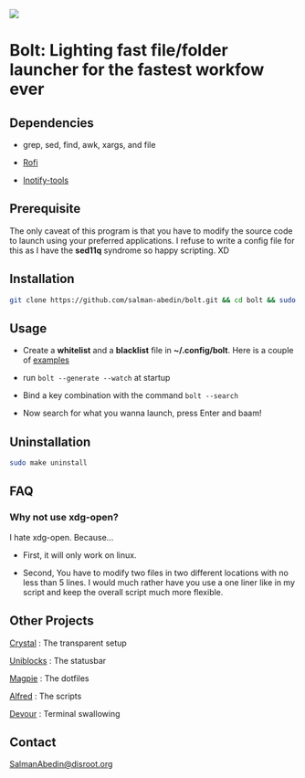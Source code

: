 ![](preview/bolt.gif)

# Bolt: Lighting fast file/folder launcher for the fastest workfow ever

## Dependencies

-  grep, sed, find, awk, xargs, and file

-  [Rofi](https://github.com/davatorium/rofi)

-  [Inotify-tools](https://github.com/inotify-tools/inotify-tools)

## Prerequisite

The only caveat of this program is that you have to modify the source code to launch using your preferred applications.
I refuse to write a config file for this as I have the **sed11q** syndrome so happy scripting. XD

## Installation

```sh
git clone https://github.com/salman-abedin/bolt.git && cd bolt && sudo make install
```

## Usage

-  Create a **whitelist** and a **blacklist** file in **~/.config/bolt**.
   Here is a couple of [examples](https://github.com/salman-abedin/bolt/tree/master/example_config)

-  run `bolt --generate --watch` at startup

-  Bind a key combination with the command `bolt --search`

-  Now search for what you wanna launch, press Enter and baam!

## Uninstallation

```sh
sudo make uninstall
```

## FAQ

### Why not use xdg-open?

I hate xdg-open. Because...

- First, it will only work on linux.

- Second, You have to modify two files in two different locations with no less than 5 lines.
    I would much rather have you use a one liner like in my script and keep the overall script much more flexible.

## Other Projects

[Crystal](https://github.com/salman-abedin/crystal)
: The transparent setup

[Uniblocks](https://github.com/salman-abedin/uniblocks)
: The statusbar

[Magpie](https://github.com/salman-abedin/magpie)
: The dotfiles

[Alfred](https://github.com/salman-abedin/alfred)
: The scripts

[Devour](https://github.com/salman-abedin/devour)
: Terminal swallowing

## Contact

SalmanAbedin@disroot.org
